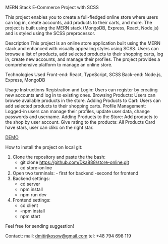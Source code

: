 MERN Stack E-Commerce Project with SCSS

This project enables you to create a full-fledged online store where users can log in, create accounts, add products to their carts, and more. 
The project is built using the MERN stack (MongoDB, Express, React, Node.js) and is styled using the SCSS preprocessor.

Description
This project is an online store application built using the MERN stack and enhanced with visually appealing styles using SCSS. 
Users can browse a list of products, add selected products to their shopping carts, log in, create new accounts, and manage their profiles. 
The project provides a comprehensive platform to manage an online store.

Technologies Used
Front-end: React, TypeScript, SCSS
Back-end: Node.js, Express, MongoDB

Usage Instructions
Registration and Login: Users can register by creating new accounts and log in to existing ones.
Browsing Products: Users can browse available products in the store.
Adding Products to Cart: Users can add selected products to their shopping carts.
Profile Management: Logged-in users can manage their profiles, update user data, change passwords and username.
Adding Products to the Store: Add products to the shop by user account.
Give rating to the products: All Products Card have stars, user can clikc on the right star.

[DEMO](https://store-online-13g1.vercel.app/)

How to install the project on local git: 
1) Clone the repository and paste the the bash:
   - git clone https://github.com/Dka888/store-online.git
   - cd store-online
2) Open two terminals: - first for backend -second for frontend
3) Backend settings:
     - cd server
     - npm install
     - npm run dev
4) Frontend settings:
    - cd client
    - -npm install
    - npm start

  Feel free for sending suggestion!
  
  Contact: 
    mail: dmitirjkosow@gmail.com 
    tel: +48 794 698 119
